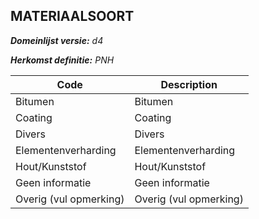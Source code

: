 ## MATERIAALSOORT

*__Domeinlijst versie:__ d4*

*__Herkomst definitie:__ PNH*

|__Code__ |__Description__	|
|	---	|	---	|
| Bitumen | Bitumen |
| Coating | Coating |
| Divers | Divers |
| Elementenverharding | Elementenverharding |
| Hout/Kunststof | Hout/Kunststof |
| Geen informatie | Geen informatie |
| Overig (vul opmerking) | Overig (vul opmerking) |